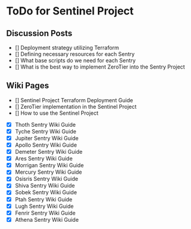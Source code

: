 # ToDo for Sentinel Project 

<!--
Date: 10-04-2023
Auth: cywf
-->

## Discussion Posts

- [] Deployment strategy utilizing Terraform 
- [] Defining necessary resources for each Sentry 
- [] What base scripts do we need for each Sentry 
- [] What is the best way to implement ZeroTier into the Sentry Project

## Wiki Pages

- [] Sentinel Project Terraform Deployment Guide
- [] ZeroTier implementation in the Sentinel Project 
- [] How to use the Sentinel Project
- [x] Thoth Sentry Wiki Guide
- [x] Tyche Sentry Wiki Guide
- [x] Jupiter Sentry Wiki Guide
- [x] Apollo Sentry Wiki Guide
- [x] Demeter Sentry Wiki Guide
- [x] Ares Sentry Wiki Guide
- [x] Morrigan Sentry Wiki Guide
- [x] Mercury Sentry Wiki Guide
- [x] Osisris Sentry Wiki Guide
- [x] Shiva Sentry Wiki Guide
- [x] Sobek Sentry Wiki Guide
- [x] Ptah Sentry Wiki Guide
- [x] Lugh Sentry Wiki Guide
- [x] Fenrir Sentry Wiki Guide
- [x] Athena Sentry Wiki Guide